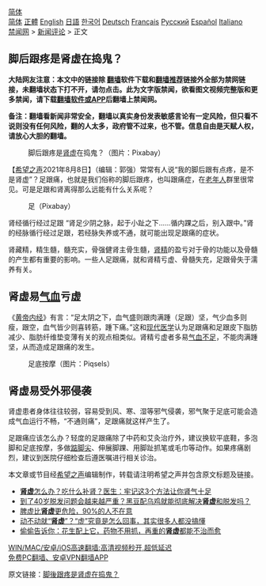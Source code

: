  <!-- 面包屑导航 --> <div class="breadcrumb"><!-- GTranslate: https://gtranslate.io/ -->  <div class="switcher notranslate">  <div class="selected">  <a href="#" onclick="return false;"> 简体</a>  </div>  <div class="option">  <a href="https://www.bannedbook.org" onclick="doGTranslate('zh-CN|zh-CN');jQuery('div.switcher div.selected a').html(jQuery(this).html());return false;" title="简体中文" class="nturl selected"> 简体</a>  <a href="https://www.bannedbook.org/zh-tw/" onclick="doGTranslate('zh-CN|zh-TW');jQuery('div.switcher div.selected a').html(jQuery(this).html());return false;" title="繁體中文" class="nturl"> 正體</a>  <a href="https://www.bannedbook.org/en/" onclick="doGTranslate('zh-CN|en');jQuery('div.switcher div.selected a').html(jQuery(this).html());return false;" title="English" class="nturl"> English</a>  <a href="https://www.bannedbook.org/ja/" onclick="doGTranslate('zh-CN|ja');jQuery('div.switcher div.selected a').html(jQuery(this).html());return false;" title="日本語" class="nturl"> 日語</a>  <a href="https://www.bannedbook.org/ko/" onclick="doGTranslate('zh-CN|ko');jQuery('div.switcher div.selected a').html(jQuery(this).html());return false;" title="한국어" class="nturl"> 한국어</a>  <a href="https://www.bannedbook.org/de/" onclick="doGTranslate('zh-CN|de');jQuery('div.switcher div.selected a').html(jQuery(this).html());return false;" title="Deutsch" class="nturl"> Deutsch</a>  <a href="https://www.bannedbook.org/fr/" onclick="doGTranslate('zh-CN|fr');jQuery('div.switcher div.selected a').html(jQuery(this).html());return false;" title="Français" class="nturl"> Français</a>  <a href="https://www.bannedbook.org/ru/" onclick="doGTranslate('zh-CN|ru');jQuery('div.switcher div.selected a').html(jQuery(this).html());return false;" title="Русский" class="nturl"> Русский</a>  <a href="https://www.bannedbook.org/es/" onclick="doGTranslate('zh-CN|es');jQuery('div.switcher div.selected a').html(jQuery(this).html());return false;" title="Español" class="nturl"> Español</a>  <a href="https://www.bannedbook.org/it/" onclick="doGTranslate('zh-CN|it');jQuery('div.switcher div.selected a').html(jQuery(this).html());return false;" title="Italiano" class="nturl"> Italiano</a>  </div>  </div>      <div class='breadcrumb-sub'><!-- Breadcrumb NavXT 6.3.0 --> <a href="https://www.bannedbook.org/" class="home">禁闻网</a> &gt; <a href="https://www.bannedbook.org/bnews/comments/" class="category">新闻评论</a> &gt; 正文</div></div><h2>脚后跟疼是肾虚在捣鬼？</h2> <p class="notice"><b>大陆网友注意：本文中的链接除 <a href="https://github.com/bannedbook/fanqiang" >翻墙</a>软件下载和<a href="https://github.com/killgcd/justmysocks/blob/master/README.md">翻墙推荐</a>链接外全部为禁网链接，未翻墙状态下打不开，请勿点击。此为文字版禁闻，欲看图文视频完整版和更多禁闻，请下载<a href="https://github.com/bannedbook/fanqiang">翻墙软件或APP</a>后翻墙上禁闻网。</p><p>备注：翻墙看新闻非常安全，翻墙以真实身份发表敏感言论有一定风险，但只看不说则没有任何风险，翻的人太多，政府管不过来，也不管。信息自由是天赋人权，请放心大胆的翻墙。</b></p>  <div class="entry"> <figure><figcaption>脚后跟疼是<a href="https://www.bannedbook.org/bnews/tag/%e8%82%be%e8%99%9a/" class="st_tag internal_tag" rel="tag" title="标签 肾虚 下的日志">肾虚</a>在捣鬼？（图片：Pixabay）</figcaption></figure> <p>【<span class='wp_keywordlink_affiliate'><a href="https://www.soundofhope.org" title="希望之声" target="_blank">希望之声</a></span>2021年8月8日】（编辑：郭强）常常有人说“我的脚后跟有点疼，是不是肾虚”？足跟痛，也就是我们俗称的脚后跟疼，也叫跟痛症，在<a href="https://www.bannedbook.org/bnews/tag/%E8%80%81%E5%B9%B4%E4%BA%BA/" class="st_tag internal_tag" rel="tag" title="标签 老年人 下的日志">老年人</a>群里很常见。可是足跟和肾离得那么远能有什么关系呢？</p> <figure><figcaption>足（Pixabay）</figcaption></figure> <p>肾经循行经过足跟 “肾足少阴之脉，起于小趾之下……循内踝之后，别入跟中。”肾的经脉循行经过足跟，若经脉失养或不通，就可能出现足跟痛的症状。</p>  <p>肾藏精，精生髓，髓充实，骨强健肾主骨生髓，<a href="https://www.bannedbook.org/bnews/tag/%E8%82%BE%E7%B2%BE/" class="st_tag internal_tag" rel="tag" title="标签 肾精 下的日志">肾精</a>的盈亏对于骨的功能以及骨髓的产生都有重要的影响。一些人足跟痛，就和肾精亏虚、骨髓失充，足跟骨失于濡养有关。</p> <h2>肾虚易<a href="https://www.bannedbook.org/bnews/tag/%e6%b0%94%e8%a1%80/" class="st_tag internal_tag" rel="tag" title="标签 气血 下的日志">气血</a>亏虚</h2> <p>《<span class='wp_keywordlink'><a href="https://www.bannedbook.org/forum24/topic3903.html" title="《黄帝内经》" target="_blank">黄帝内经</a></span>》有言：“足太阴之下，血气盛则跟肉满踵（足跟）坚，气少血多则瘦，跟空，血气皆少则喜转筋，踵下痛。”这和<a href="https://www.bannedbook.org/bnews/tag/%E7%8E%B0%E4%BB%A3%E5%8C%BB%E5%AD%A6/" class="st_tag internal_tag" rel="tag" title="标签 现代医学 下的日志">现代医学</a>认为足跟痛和足跟皮下脂肪减少、脂肪纤维垫变薄有关的观点相类似。肾精亏虚者多易<a href="https://www.bannedbook.org/bnews/tag/%e6%b0%94%e8%a1%80%e4%b8%8d%e8%b6%b3/" class="st_tag internal_tag" rel="tag" title="标签 气血不足 下的日志">气血不足</a>，不能肉满踵坚，从而造成足跟痛的发生。</p>  <figure><figcaption>足底按摩（图片：Piqsels）</figcaption></figure> <h2>肾虚易受外邪侵袭</h2> <p>肾虚患者身体往往较弱，容易受到风、寒、湿等邪气侵袭，邪气聚于足底可能会造成气血运行不畅，“不通则痛”，足跟痛就这样产生了。</p> <p>足跟痛应该怎么办？轻度的足跟痛除了中药和艾灸治疗外，建议换软平底鞋，多泡脚和足底按摩，多做<a href="https://www.bannedbook.org/bnews/tag/%E8%B8%AE%E8%84%9A%E5%B0%96/" class="st_tag internal_tag" rel="tag" title="标签 踮脚尖 下的日志">踮脚尖</a>、伸展脚踝、用脚趾抓笔或毛巾等动作。如果疼痛剧烈，建议到医院仔细检查后遵医嘱进行相关诊治。</p>  <p>本文章或节目经<a href="https://www.bannedbook.org/bnews/tag/%e5%b8%8c%e6%9c%9b%e4%b9%8b%e5%a3%b0/" class="st_tag internal_tag" rel="tag" title="标签 希望之声 下的日志">希望之声</a>编辑制作，转载请注明希望之声并包含原文标题及链接。 </p> <ul class='op-related-articles' title='相关阅读'> <li><a href='https://www.bannedbook.org/bnews/health/20210807/1601766.html' target='_blank'><b>肾虚</b>怎么办？吃什么补肾？医生：牢记这3个方法让你肾气十足</a></li> <li><a href='https://www.bannedbook.org/bnews/health/20210726/1594293.html' target='_blank'>到了40岁脱发问题会越来越严重？黑豆配乌鸡就能彻底解决<b>肾虚</b>和脱发吗？</a></li> <li><a href='https://www.bannedbook.org/bnews/health/20210505/1540131.html' target='_blank'>脾虚比<b>肾虚</b>更危险，90%的人不在意</a></li> <li><a href='https://www.bannedbook.org/bnews/health/20210415/1526827.html' target='_blank'>动不动就“<b>肾虚</b>”？“虚”究竟是怎么回事，其实很多人都没搞懂</a></li> <li><a href='https://www.bannedbook.org/bnews/lifebaike/20210330/1515562.html' target='_blank'>偷偷告诉你：花生配上它，药物不用抓，再重的<b>肾虚</b>都能不治而愈</a></li> </ul> <p class="texttj"> <a href="https://github.com/bannedbook/fanqiang/wiki/V2ray%E6%9C%BA%E5%9C%BA" target="_blank">WIN/MAC/安卓/iOS高速翻墙:高清视频秒开,超低延迟</a><br/> <a href="https://github.com/bannedbook/fanqiang/wiki/%E7%A6%81%E9%97%BB%E7%BD%91%E5%AE%89%E5%8D%93%E7%BF%BB%E5%A2%99%E6%96%B0%E9%97%BBAPP" target="_blank">免费PC翻墙、安卓VPN翻墙APP</a></p> <p>原文链接：<a class="src_link"  href="https://www.soundofhope.org/post/524888" target="_blank">脚後跟疼是肾虚在捣鬼？</a></p><a name='sharetosocial'></a>  <div style="margin-bottom:5px;padding-bottom:5px;clear:both"> <div id="archive-pix-1" class="banner-ads"> <!-- AuctionX Display platform tag START --> <div id="26318x728x90x621x_ADSLOT2" clicktrack="%%CLICK_URL_ESC%%"></div> <!-- AuctionX Display platform tag END --> </div> <div id="archive-pix-2" class="banner-ads"> <!-- AuctionX Display platform tag START --> <div id="26315x300x250x621x_ADSLOT2" clicktrack="%%CLICK_URL_ESC%%"></div> <!-- AuctionX Display platform tag END --> </div> </div>  <div id="archive-pix-1" class="banner-ads"> <!-- AuctionX Display platform tag START --> <div id="26318x728x90x621x_ADSLOT3" clicktrack="%%CLICK_URL_ESC%%"></div> <!-- AuctionX Display platform tag END --> </div> </div><!--END ENTRY--> 